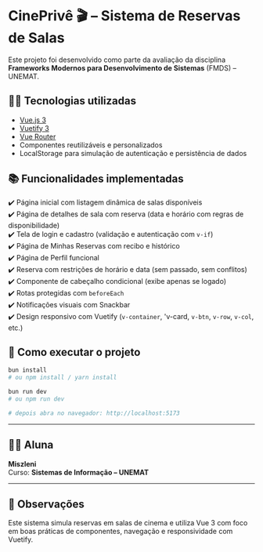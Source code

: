 # CinePrivê 🎬 – Sistema de Reservas de Salas

Este projeto foi desenvolvido como parte da avaliação da disciplina **Frameworks Modernos para Desenvolvimento de Sistemas** (FMDS) – UNEMAT.

## 👨‍💻 Tecnologias utilizadas

- [Vue.js 3](https://vuejs.org/)
- [Vuetify 3](https://next.vuetifyjs.com/)
- [Vue Router](https://router.vuejs.org/)
- Componentes reutilizáveis e personalizados
- LocalStorage para simulação de autenticação e persistência de dados

## 📚 Funcionalidades implementadas

✔️ Página inicial com listagem dinâmica de salas disponíveis  
✔️ Página de detalhes de sala com reserva (data e horário com regras de disponibilidade)  
✔️ Tela de login e cadastro (validação e autenticação com `v-if`)  
✔️ Página de Minhas Reservas com recibo e histórico  
✔️ Página de Perfil funcional  
✔️ Reserva com restrições de horário e data (sem passado, sem conflitos)  
✔️ Componente de cabeçalho condicional (exibe apenas se logado)  
✔️ Rotas protegidas com `beforeEach`  
✔️ Notificações visuais com Snackbar  
✔️ Design responsivo com Vuetify (`v-container`, 'v-card, `v-btn`, `v-row`, `v-col`, etc.)


## 🚀 Como executar o projeto

```bash
bun install
# ou npm install / yarn install

bun run dev
# ou npm run dev

# depois abra no navegador: http://localhost:5173
```

---

## 👩‍💻 Aluna

**Miszleni**  
Curso: **Sistemas de Informação – UNEMAT**

---

## 🧠 Observações
Este sistema simula reservas em salas de cinema e utiliza Vue 3 com foco em boas práticas de componentes, navegação e responsividade com Vuetify.